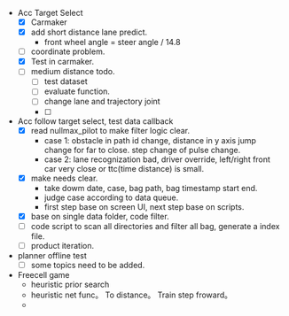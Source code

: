 - Acc Target Select
	- [x] Carmaker
	- [x] add short distance lane predict.
		- front wheel angle = steer angle / 14.8 
	- [ ] coordinate problem.
	- [x] Test in carmaker.
	- [ ] medium distance todo.
		- [ ] test dataset
		- [ ] evaluate function.
		- [ ] change lane and trajectory joint
		- [ ] 

- Acc follow target select, test data callback
	- [x] read nullmax_pilot to make filter logic clear.
		- case 1: obstacle in path id change, distance in y axis jump change for far to close. step change of pulse change.
		- case 2: lane recognization bad, driver override, 
left/right front car very close or ttc(time distance) is small.
	- [x] make needs clear.
		- take dowm date, case, bag path, bag timestamp start end. 
		- judge case according to data queue.
		- first step base on screen UI, next step base on scripts.
	- [x] base on single data folder, code filter.
	- [ ] code script to scan all directories and filter all bag, generate a index file.
	- [ ] product iteration.

- planner offline test
	- [ ] some topics need to be added.

- Freecell game
	- heuristic prior search
	- heuristic net func。 To distance。 Train step froward。
	- 